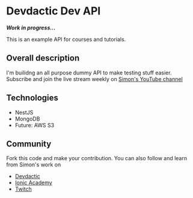 # Devdactic Dev API

_**Work in progress...**_

This is an example API for courses and tutorials.

## Overall description

I'm builidng an all purpose dummy API to make testing stuff easier.
Subscribe and join the live stream weekly on [Simon's YouTube channel](https://www.youtube.com/c/SimonGrimmDev)

## Technologies

- NestJS
- MongoDB
- Future: AWS S3

## Community

Fork this code and make your contribution. You can also follow and learn from Simon's work on

- [Devdactic](http://devdactic.com/devblog/)
- [Ionic Academy](https://ionicacademy.com/)
- [Twitch](https://www.twitch.tv/captainionic)
